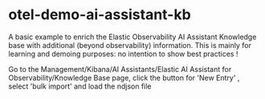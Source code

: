 # otel-demo-ai-assistant-kb
A basic example to enrich the Elastic Observability AI Assistant Knowledge base with additional (beyond observability) information. 
This is mainly for learning and demoing purposes: no intention to show best practices !

Go to the Management/Kibana/AI Assistants/Elastic AI Assistant for Observability/Knowledge Base page, click the button for 'New Entry' , select 'bulk import' and load the ndjson file 
